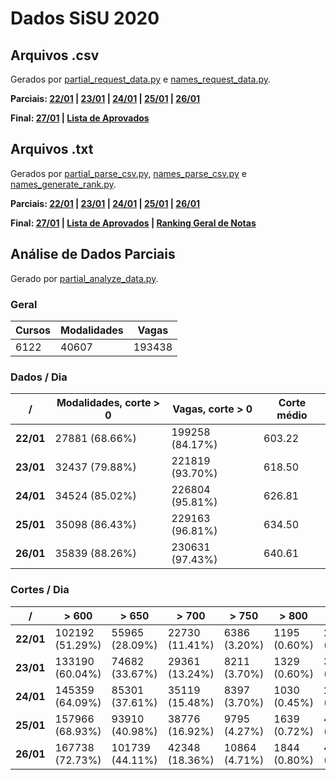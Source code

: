 # Dados SiSU 2020

## Arquivos .csv

Gerados por [partial_request_data.py](/partial_request_data.py) e [names_request_data.py](/names_request_data.py).

**Parciais: [22/01](https://raw.githubusercontent.com/KanegaeGabriel/sisu-2020-data/master/data/partial_22.csv) | [23/01](https://raw.githubusercontent.com/KanegaeGabriel/sisu-2020-data/master/data/partial_23.csv) | [24/01](https://raw.githubusercontent.com/KanegaeGabriel/sisu-2020-data/master/data/partial_24.csv) | [25/01](https://raw.githubusercontent.com/KanegaeGabriel/sisu-2020-data/master/data/partial_25.csv) | [26/01](https://raw.githubusercontent.com/KanegaeGabriel/sisu-2020-data/master/data/partial_26.csv)**

**Final: [27/01](https://raw.githubusercontent.com/KanegaeGabriel/sisu-2020-data/master/data/final_27.csv) | [Lista de Aprovados](https://raw.githubusercontent.com/KanegaeGabriel/sisu-2020-data/master/data/names.csv)**

## Arquivos .txt

Gerados por [partial_parse_csv.py](/partial_parse_csv.py), [names_parse_csv.py](/names_parse_csv.py) e [names_generate_rank.py](names_generate_rank.py).

**Parciais: [22/01](https://raw.githubusercontent.com/KanegaeGabriel/sisu-2020-data/master/data/partial_22.txt) | [23/01](https://raw.githubusercontent.com/KanegaeGabriel/sisu-2020-data/master/data/partial_23.txt) | [24/01](https://raw.githubusercontent.com/KanegaeGabriel/sisu-2020-data/master/data/partial_24.txt) | [25/01](https://raw.githubusercontent.com/KanegaeGabriel/sisu-2020-data/master/data/partial_25.txt) | [26/01](https://raw.githubusercontent.com/KanegaeGabriel/sisu-2020-data/master/data/partial_26.txt)**

**Final: [27/01](https://raw.githubusercontent.com/KanegaeGabriel/sisu-2020-data/master/data/final_27.txt) | [Lista de Aprovados](https://raw.githubusercontent.com/KanegaeGabriel/sisu-2020-data/master/data/names.txt) | [Ranking Geral de Notas](https://raw.githubusercontent.com/KanegaeGabriel/sisu-2020-data/master/data/names_rank.txt)**

## Análise de Dados Parciais

Gerado por [partial_analyze_data.py](/partial_analyze_data.py).

### Geral

Cursos | Modalidades | Vagas
--- | --- | ---
6122 | 40607 | 193438

### Dados / Dia

/ | Modalidades, corte > 0 | Vagas, corte > 0 | Corte médio
--- | --- | --- | ---
**22/01** | 27881 (68.66%) | 199258 (84.17%) | 603.22
**23/01** | 32437 (79.88%) | 221819 (93.70%) | 618.50
**24/01** | 34524 (85.02%) | 226804 (95.81%) | 626.81
**25/01** | 35098 (86.43%) | 229163 (96.81%) | 634.50
**26/01** | 35839 (88.26%) | 230631 (97.43%) | 640.61

### Cortes / Dia

/ | > 600 | > 650 | > 700 | > 750 | > 800 | > 900
--- | --- | --- | --- | --- | --- | ---
**22/01** | 102192 (51.29%) | 55965 (28.09%) | 22730 (11.41%) | 6386 (3.20%) | 1195 (0.60%) | 296 (0.15%) | 140 (0.07%)
**23/01** | 133190 (60.04%) | 74682 (33.67%) | 29361 (13.24%) | 8211 (3.70%) | 1329 (0.60%) | 387 (0.17%) | 170 (0.08%)
**24/01** | 145359 (64.09%) | 85301 (37.61%) | 35119 (15.48%) | 8397 (3.70%) | 1030 (0.45%) | 225 (0.10%) | 85 (0.04%)
**25/01** | 157966 (68.93%) | 93910 (40.98%) | 38776 (16.92%) | 9795 (4.27%) | 1639 (0.72%) | 450 (0.20%) | 170 (0.07%)
**26/01** | 167738 (72.73%) | 101739 (44.11%) | 42348 (18.36%) | 10864 (4.71%) | 1844 (0.80%) | 487 (0.21%) | 170 (0.07%)